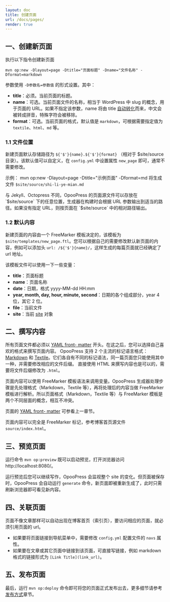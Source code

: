 ```yaml
---
layout: doc
title: 创建页面
url: /docs/pages/
render: true
---
```

## 一、创建新页面

执行以下指令创建新页面
```
mvn op:new -Dlayout=page -Dtitle="页面标题" -Dname="文件名称" -Dformat=markdown
```

参数使用 `-D参数名=参数值` 的形式设置。其中：
- **title**：必须。当前页面的标题。
- **name**：可选。当前页面文件的名称，相当于 WordPress 中 slug 的概念，用于页面的 URL。如果不指定该参数，name 将由 title [自动转化](https://github.com/opoo/opoopress/blob/master/core/src/main/java/org/opoo/press/SlugHelper.java)而来，中文会被转成拼音，特殊字符会被移除。
- **format**：可选。当前页面的格式，默认值是 `markdown`，可根据需要指定值为 `textile`、`html`、`md` 等。

### 1.1 文件位置
新建页面默认存储路径为 `${'$'}{name}.${'$'}{format}` （相对于 $site/source 目录）。该默认值可以自定义，在 `config.yml` 中设置属性 `new_page` 即可，通常不需要修改。

示例：
	mvn op:new -Dlayout=page -Dtitle="示例页面" -Dformat=md
将生成文件 `$site/source/shi-li-ye-mian.md`

<div class='note'>
  <p>与 Jekyll、Octopress 不同，OpooPress 的页面源文件可以存放在 `$site/source` 下的任意位置，生成器在构建时会根据 URL 参数输出到适当的路径。如果没有指定 URL，则按页面在 `$site/source` 中的相对路径输出。</p>
</div>
 

### 1.2 默认内容
新建页面的内容由一个 FreeMarker 模板决定的，该模板为 `$site/templates/new_page.ftl`。您可以根据自己的需要修改默认新页面的内容，例如可以添加头 `url: /${'$'}{name}/`，这样生成的每篇页面就已经确定了 url 地址。

该模板文件可以使用一下一些变量：
* **title**：页面标题
* **name**：页面名称
* **date**：日期，格式 yyyy-MM-dd HH:mm
* **year, month, day, hour, minute, second**：日期的各个组成部分，year 4 位，其它 2 位。
* **file**：当前文件
* **site**：当前 [site](https://github.com/opoo/opoopress/blob/master/core/src/main/java/org/opoo/press/Site.java) 对象


## 二、撰写内容

所有页面文件都必须以 [YAML front- matter](../frontmatter) 开头。在这之后，您可以选择自己喜欢的格式来撰写页面内容。
OpooPress 支持 2 个主流的标记语言格式：[Markdown](http://daringfireball.net/projects/markdown/) 和
[Textile](http://textile.sitemonks.com/)。它们各自有不同的标记语法，同一篇页面您只能使用其中一种，并需要修改相应的文件后缀。
直接使用 HTML 来撰写内容也是可以的，需要将文件后缀修改为 `.html`。

页面内容可以使用 FreeMarker 模板语法来调用变量。OpooPress 生成器处理步骤是先处理格式（Markdown，Textile 等），再将处理后的内容当做 FreeMarker 模板进行解析。所以页面格式（Markdown，Textile 等）与 FreeMarker 模板是两个不同层面的概念，相互不冲突。


页面的 [YAML front- matter](../frontmatter) 可参看上一章节。

页面内容可以完全是 FreeMarker 标记，参考博客首页源文件 `source/index.html`。


## 三、预览页面

运行命令 `mvn op:preview` 既可以启动预览，打开浏览器访问 http://localhost:8080/。

运行预览后您可以继续写作，OpooPress 会监视整个 site 的变化。但页面被保存时，OpooPress 会自动运行 `generate` 命令，新页面即被重新生成了，此时只需刷新浏览器即可看见新内容。

## 四、关联页面

页面不像文章那样可以自动出现在博客首页（索引页），要访问相应的页面，就必须引用页面的 url。
- 如果要将页面链接到导航菜单中，需要修改 `config.yml` 配置文件的 `navs` 属性。
- 如果要在文章或其它页面中链接到该页面，可直接写链接，例如 markdown 格式的链接形式为 `[Link Title](link_url)`。

## 五、发布页面

最后，运行 `mvn op:deploy` 命令即可将您的页面正式发布出去，更多细节请参考[发布方式](../deployment-methods/)章节。
